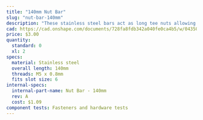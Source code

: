 ```yaml
---
title: "140mm Nut Bar"
slug: "nut-bar-140mm"
description: "These stainless steel bars act as long tee nuts allowing M5 screws to securely mount the two gantry main beams in an XL kit to the gantry joining bracket."
cad: https://cad.onshape.com/documents/728fa8fdb342a040fe0ca4b5/w/0435033a7c78b02e71d0f721/e/365a491364db5649e674aa33?configuration=List_iC4WP71dhggBbB%3D_20mm&renderMode=0&uiState=6255074c50f84e1a8d3b8204
price: $3.00
quantity:
  standard: 0
  xl: 2
specs:
  material: Stainless steel
  overall length: 140mm
  threads: M5 x 0.8mm
  fits slot size: 6
internal-specs:
  internal-part-name: Nut Bar - 140mm
  rev: A
  cost: $1.09
component tests: Fasteners and hardware tests
---
```

